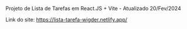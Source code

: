 Projeto de Lista de Tarefas em React.JS + Vite - Atualizado 20/Fev/2024

Link do site: https://lista-tarefa-wigder.netlify.app/
